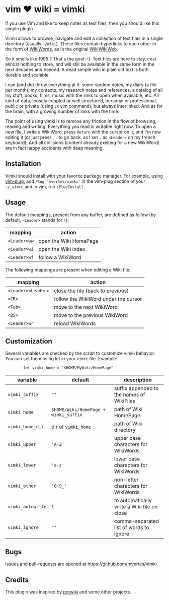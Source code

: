 vim :heart: wiki = vimki
========================

If you use Vim and like to keep notes as text files, then you should
like this simple plugin.

Vimki allows to browse, navigate and edit a collection of text files in
a single directory (usually `~/Wiki`). These files contain hyperlinks to
each other in the form of [WikiWords], as in the original [WikiWikiWeb].

So it smells like 1995 ? That's the goal :-). Text files are here to
stay, cost almost nothing to store, and will still be available in the
same form in the next decades and beyond. A dead simple wiki in plain
old text is both durable and scalable.

I can (and do) throw everything at it: some random notes, my diary
(a file per month), my contacts, my research notes and references, a
catalog of all my stuff, books, films, music with the links to open when
available, etc. All kind of data, loosely coupled or well structured,
personal or professional, public or private (using `:X` vim command), but
always interlinked. And as for the brain, with a growing number of
links with the time.

The point of using vimki is to remove any friction in the flow of
browsing, reading and writing. Everything you read is writable right now.
To open a new file, I write a WikiWord, press `Return` with the cursor
on it, and I'm now editing it (or just press `,,` to go back, as I set
`,` as `<Leader>` on my french keyboard). And all collisions (content
already existing for a new WikiWord) are in fact happy accidents with
deep meaning.

Installation
------------

Vimki should install with your favorite package manager.  For example,
using [vim-plug], add `Plug 'mvertes/vimki'` in the vim-plug section of
your `~/.vimrc` and in vim, run `:PlugInstall`.

Usage
-----

The default mappings, present from any buffer, are defined as follow
(by default, `<Leader>` stands for `\`):

| mapping      | action                 |
| ------------ | ---------------------- |
| `<Leader>ww` | open the Wiki HomePage |
| `<Leader>wi` | open the Wiki index    |
| `<Leader>wf` | follow a WikiWord      |

The following mappings are present when editing a Wiki file:

| mapping             | action                               |
| ------------------- | ------------------------------------ |
|  `<Leader><Leader>` | close the file (back to previous)    |
|  `<CR>`             | follow the WikiWord under the cursor |
|  `<Tab>`            | move to the next WikiWord            |
|  `<BS>`             | move to the previous WikiWord        |
|  `<Leader>wr`       | reload WikiWords                     |

Customization
-------------

Several variables are checked by the script to customize vimki
behavior. You can set them using let in your `vimrc` file.
Example:
```vim
        let vimki_home = "$HOME/MyWiki/HomePage"
```
| variable          | default  | description                               |
| ----------------- | ----     | ----------------------------------------- |
| `vimki_suffix`    | `""`     | suffix appended to the names of WikiFiles |
| `vimki_home`      | `$HOME/Wiki/HomePage + wimki_suffix` | path of Wiki HomePage |
| `vimki_home_dir`  | dir of `vimki_home` |  path of Wiki directory |
| `vimki_upper`     | `'A-Z'`  | upper case characters for WikiWords |
| `vimki_lower`     | `'a-z'`  | lower case characters for WikiWords |
| `vimki_other`     | `'0-9_'` | non-letter characters for WikiWords |
| `vimki_autowrite` | `1`      | to automatically write a Wiki file on close |
| `vimki_ignore`    | `""`     | comma-separated list of words to ignore |

Bugs
----

Issues and pull-requests are opened at https://github.com/mvertes/vimki.

Credits
-------

This plugin was inspired by [potwiki] and some other projects.

[vim-plug]: https://github.com/junegunn/vim-plug
[WikiWords]: https://wiki.c2.com/?WikiWord
[WikiWikiWeb]: https://en.wikipedia.org/wiki/WikiWikiWeb
[potwiki]: https://www.vim.org/scripts/script.php?script_id=1018
